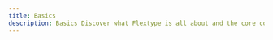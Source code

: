 ```yaml
---
title: Basics
description: Basics Discover what Flextype is all about and the core concepts behind it.
---
```

